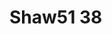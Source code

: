 <a name="material" />

# Shaw51 38
<script type="application/ld+json">
  {
    "@context": "https://schema.org/",
    "@type": "ChemicalSubstance",
    "http://purl.org/dc/terms/conformsTo":
      {
        "@type": "CreativeWork",
        "@id": "https://bioschemas.org/profiles/ChemicalSubstance/0.4-RELEASE/"
      },
    "@id": "https://egonw.github.io/nanowiki/nanowiki68.html#material",
    "name": "Shaw51 38",
    "sameAs": "http://127.0.0.1/mediawiki/index.php/Special:URIResolver/Shaw51_38"
  }
</script>


